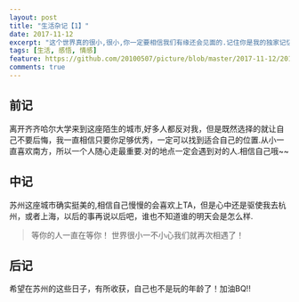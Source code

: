 ```yaml
---
layout: post
title: "生活杂记【1】"
date: 2017-11-12
excerpt: "这个世界真的很小,很小,你一定要相信我们有缘还会见面的.记住你是我的独家记忆"
tags: [生活, 感悟, 情感]
feature: https://github.com/20100507/picture/blob/master/2017-11-12/2017-11-12-image-1.jpg?raw=true
comments: true
---
```


## 前记

离开齐齐哈尔大学来到这座陌生的城市,好多人都反对我，但是既然选择的就让自己不要后悔，我一直相信只要你足够优秀，一定可以找到适合自己的位置.从小一直喜欢南方，所以一个人随心走最重要.对的地点一定会遇到对的人.相信自己哦~~

## 中记

苏州这座城市确实挺美的,相信自己慢慢的会喜欢上TA，但是心中还是驱使我去杭州，或者上海，以后的事再说以后吧，谁也不知道谁的明天会是怎么样.

>等你的人一直在等你！
>世界很小一不小心我们就再次相遇了！

## 后记

希望在苏州的这些日子，有所收获，自己也不是玩的年龄了！加油BQ!!

